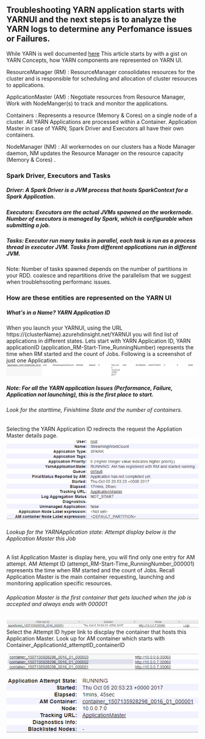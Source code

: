 ## Troubleshooting YARN application starts with YARNUI and the next steps is to analyze the YARN logs to determine any Perfomance issues or Failures.

While YARN is well documented [here](https://hortonworks.com/blog/apache-hadoop-yarn-concepts-and-applications/)
This article starts by with a gist on YARN Concepts, how YARN components are represented on YARN UI.

ResourceManager (RM) : ResourceManager consolidates resources for the cluster and is responsible for scheduling and allocation of cluster resources to applications.

ApplicationMaster (AM) : Negotiate resources from Resource Manager, Work with NodeManger(s) to track and monitor the applications.

Containers : Represents a resource (Memory & Cores) on a single node of a cluster. All YARN Applications are processed within a Container. Application Master in case of YARN; Spark Driver and Executors all have their own containers. 

NodeManager (NM) : All workernodes on our clusters has a Node Manager daemon, NM updates the Resource Manager on the resource capacity (Memory & Cores) .

### Spark Driver, Executors and Tasks
##### Driver: A Spark Driver is a JVM process that hosts SparkContext for a Spark Application.
##### Executors: Executors are the actual JVMs spawned on the workernode. Number of executors is managed by Spark, which is configurable when submitting a job.
##### Tasks: Executor run many tasks in parallel, each task is run as a process thread in executor JVM. Tasks from different applications run in different JVM.
Note: Number of tasks spawned depends on the number of partitions in your RDD. coalesce and repartitions drive the parallelism that we suggest when troublehsooting performanc issues.

### How are these entities are represented on the YARN UI
##### What's in a Name? YARN Application ID 
When you launch your YARNUI, using the URL https://{clusterName}.azurehdinsight.net/YARNUI you will find list of applications in different states. Lets start with YARN Application ID, YARN applicationID (application_RM-Start-Time_RunningNumber) represents the time when RM started and the count of Jobs. Following is a screenshot of just one Application.
![Alt text](media/troubleshooting-spark-performance/image01.PNG)

##### Note: For all the YARN application Issues (Performance, Failure, Application not launching), this is the first place to start.
###### Look for the starttime, Finishtime State and the number of containers.

Selecting the YARN Application ID redirects the request the Appliation Master details page.
![Alt text](media/troubleshooting-spark-performance/image05.PNG)

###### Lookup for the YARNApplication state: Attempt display below is the Application Master this Job

A list Application Master is display here, you will find only one entry for AM attempt.
AM Attempt ID (attempt_RM-Start-Time_RunningNumber_000001) represents the time when RM started and the count of Jobs.
Recall Application Master is the main container requesting, launching and monitoring application specific resources.

###### Application Master is the first container that gets lauched when the job is accepted and always ends with 000001


![Alt text](media/troubleshooting-spark-performance/image02.PNG)
Select the Attempt ID hyper link to discplay the container that hosts this Application Master.
Look up for AM container which starts with Container_ApplicationId_attemptID_containerID

![Alt text](media/troubleshooting-spark-performance/image03.PNG)

![Alt text](media/troubleshooting-spark-performance/image04.PNG)


 
    
